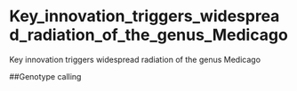 # Key_innovation_triggers_widespread_radiation_of_the_genus_Medicago
Key innovation triggers widespread radiation of the genus Medicago

##Genotype calling
